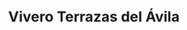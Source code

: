 ---
title: "Vivero Terrazas del Ávila"
url: /caracas/vivero-terrazas-del-avila/
shop: centro de jardinería
---
